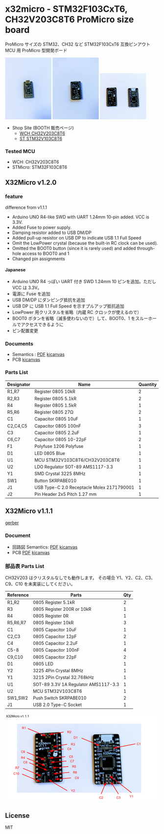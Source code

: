 # x32micro - STM32F103CxT6, CH32V203C8T6 ProMicro size board

ProMicro サイズの STM32、CH32 など STM32F103CxT6 互換ピンアウト MCU 用 ProMicro 型開発ボード

<img src="photos/x32micro-v1.1.1-front.jpg" width="30%"> <img src="photos/x32micro-v1.1.1-back.jpg" width="30%"> <img src="photos/x32micro-v1.1.1-pcb.jpg" width="30%">

- Shop Site (BOOTH 販売ページ)
  - [WCH CH32V203C8T6](https://74th.booth.pm/items/4492691)
  - [ST STM32V103C8T6](https://74th.booth.pm/items/4571728)

### Tested MCU

<!-- - STMicro: STM32F103C8T6 -->

- WCH: CH32V203C8T6
- STMicro: STM32F103C8T6

## X32Micro v1.2.0

### feature

difference from v1.1.1

- Arduino UNO R4-like SWD with UART 1.24mm 10-pin added. VCC is 3.3V.
- Added Fuse to power supply.
- Damping resistor added to USB DM/DP
- Added pull-up resistor on USB DP to indicate USB 1.1 Full Speed
- Omit the LowPower crystal (because the built-in RC clock can be used).
- Omitted the BOOT0 button (since it is rarely used) and added through-hole access to BOOT0 and 1
- Changed pin assignments

#### Japanese

- Arduino UNO R4 っぽい UART 付き SWD 1.24mm 10 ピンを追加。ただし VCC は 3.3V。
- 電源に Fuse を追加
- USB DM/DP にダンピング抵抗を追加
- USB DP に USB 1.1 Full Speed を示すプルアップ抵抗追加
- LowPower 用クリスタルを省略（内蔵 RC クロックが使えるので）
- BOOT0 ボタンを省略（滅多使わないので）して、BOOT0、1 をスルーホールでアクセスできるように
- ピン配置変更

### Documents

- Semantics : [PDF](f103cxt6/x32micro-v1.1.1-semantics.pdf) [kicanvas](https://kicanvas.org/?github=https%3A%2F%2Fgithub.com%2F74th%2Fx32promicro%2Fblob%2F1.2.0%2Fx32promicro.kicad_sch)
- PCB [kicanvas](https://kicanvas.org/?github=https%3A%2F%2Fgithub.com%2F74th%2Fx32promicro%2Fblob%2F1.1.1%2Fx32promicro.kicad_pcb)

### Parts List

| Designator | Name                                       | Quantity |
| ---------- | ------------------------------------------ | -------- |
| R1,R7      | Register 0805 10kR                         | 2        |
| R2,R3      | Register 0805 5.1kR                        | 2        |
| R4         | Register 0805 1.5kR                        | 1        |
| R5,R6      | Register 0805 27Ω                          | 2        |
| C1         | Capacitor 0805 10uF                        | 1        |
| C2,C4,C5   | Capacitor 0805 100nF                       | 3        |
| C3         | Capacitor 0805 2.2uF                       | 1        |
| C6,C7      | Capacitor 0805 10-22pF                     | 2        |
| F1         | Polyfuse 1206 Polyfuse                     | 1        |
| D1         | LED 0805 Blue                              | 1        |
| U1         | MCU STM32V103C8T6/CH32V203C8T6             | 1        |
| U2         | LDO Regulator SOT-89 AMS1117-3.3           | 1        |
| Y1         | SMD Crystal 3225 8MHz                      | 1        |
| SW1        | Button SKRPABE010                          | 1        |
| J1         | USB Type-C 2.0 Receptacle Molex 2171790001 | 1        |
| J2         | Pin Header 2x5 Pitch 1.27 mm               | 1        |

## X32Micro v1.1.1

[gerber](https://github.com/74th/x32promicro/releases/tag/1.1.1)

### Document

- 回路図 Semantics: [PDF](f103cxt6/x32micro-v1.1.1-semantics.pdf) [kicanvas](https://kicanvas.org/?github=https%3A%2F%2Fgithub.com%2F74th%2Fx32promicro%2Fblob%2F1.1.1%2Fx32promicro.kicad_sch)
- PCB [PDF](f103cxt6/x32micro-v1.1.1-pcb.pdf) [kicanvas](https://kicanvas.org/?github=https%3A%2F%2Fgithub.com%2F74th%2Fx32promicro%2Fblob%2F1.1.1%2Fx32promicro.kicad_pcb)

### 部品表 Parts List

CH32V203 はクリスタルなしでも動作します。
その場合 Y1、Y2、C2、C3、C9、C10 を未実装にしてください。

| Reference | Parts                                | Qty |
| --------- | ------------------------------------ | --- |
| R1,R2     | 0805 Register 5.1kR                  | 2   |
| R3        | 0805 Register 200R or 10kR           | 1   |
| R4        | 0805 Register 0R                     | 1   |
| R5,R6,R7  | 0805 Register 10kR                   | 3   |
| C1        | 0805 Capacitor 10uF                  | 1   |
| C2,C3     | 0805 Capacitor 12pF                  | 2   |
| C4        | 0805 Capacitor 2.2uF                 | 1   |
| C5-8      | 0805 Capacitor 100nF                 | 4   |
| C9,C10    | 0805 Capacitor 22pF                  | 2   |
| D1        | 0805 LED                             | 1   |
| Y2        | 3225 4Pin Crystal 8MHz               | 1   |
| Y1        | 3215 2Pin Crystal 32.768kHz          | 1   |
| U1        | SOT-89 3.3V 1A Regulator AMS1117-3.3 | 1   |
| U2        | MCU STM32V103C8T6                    | 1   |
| SW1,SW2   | Push Switch SKRPABE010               | 2   |
| J1        | USB 2.0 Type-C Socket                | 1   |

![parts](photos/x32micro-v1.1.1-parts-position.png)

## License

MIT
